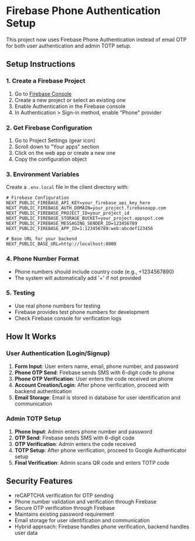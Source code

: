 # Firebase Phone Authentication Setup

This project now uses Firebase Phone Authentication instead of email OTP for both user authentication and admin TOTP setup.

## Setup Instructions

### 1. Create a Firebase Project
1. Go to [Firebase Console](https://console.firebase.google.com/)
2. Create a new project or select an existing one
3. Enable Authentication in the Firebase console
4. In Authentication > Sign-in method, enable "Phone" provider

### 2. Get Firebase Configuration
1. Go to Project Settings (gear icon)
2. Scroll down to "Your apps" section
3. Click on the web app or create a new one
4. Copy the configuration object

### 3. Environment Variables
Create a `.env.local` file in the client directory with:

```env
# Firebase Configuration
NEXT_PUBLIC_FIREBASE_API_KEY=your_firebase_api_key_here
NEXT_PUBLIC_FIREBASE_AUTH_DOMAIN=your_project.firebaseapp.com
NEXT_PUBLIC_FIREBASE_PROJECT_ID=your_project_id
NEXT_PUBLIC_FIREBASE_STORAGE_BUCKET=your_project.appspot.com
NEXT_PUBLIC_FIREBASE_MESSAGING_SENDER_ID=123456789
NEXT_PUBLIC_FIREBASE_APP_ID=1:123456789:web:abcdef123456

# Base URL for your backend
NEXT_PUBLIC_BASE_URL=http://localhost:8000
```

### 4. Phone Number Format
- Phone numbers should include country code (e.g., +1234567890)
- The system will automatically add '+' if not provided

### 5. Testing
- Use real phone numbers for testing
- Firebase provides test phone numbers for development
- Check Firebase console for verification logs

## How It Works

### User Authentication (Login/Signup)
1. **Form Input**: User enters name, email, phone number, and password
2. **Phone OTP Send**: Firebase sends SMS with 6-digit code to phone
3. **Phone OTP Verification**: User enters the code received on phone
4. **Account Creation/Login**: After phone verification, proceed with backend authentication
5. **Email Storage**: Email is stored in database for user identification and communication

### Admin TOTP Setup
1. **Phone Input**: Admin enters phone number and password
2. **OTP Send**: Firebase sends SMS with 6-digit code
3. **OTP Verification**: Admin enters the code received
4. **TOTP Setup**: After phone verification, proceed to Google Authenticator setup
5. **Final Verification**: Admin scans QR code and enters TOTP code

## Security Features

- reCAPTCHA verification for OTP sending
- Phone number validation and verification through Firebase
- Secure OTP verification through Firebase
- Maintains existing password requirement
- Email storage for user identification and communication
- Hybrid approach: Firebase handles phone verification, backend handles user data
